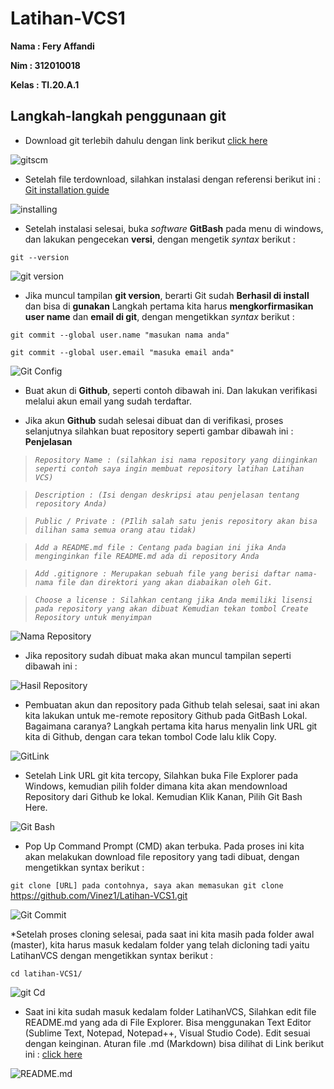 # Latihan-VCS1

**Nama : Fery Affandi** <br>

**Nim :  312010018** <br>

**Kelas : TI.20.A.1** <br>

## Langkah-langkah  penggunaan git 

* Download git terlebih dahulu dengan link berikut [click here](https://git-scm.com) <br>

![gitscm](foto/GitBush.png)

* Setelah file terdownload, silahkan instalasi dengan referensi berikut ini : [Git installation guide](https://git-scm.com/book/en/v2/getting-Started-Installing-Git) <br>


![installing](foto/installing.png) <br>

* Setelah instalasi selesai, buka *software* **GitBash** pada menu di windows, dan lakukan pengecekan **versi**, dengan mengetik *syntax* berikut : <br>

`git --version` <br>

![git version](foto/git-version.png) <br>

* Jika muncul tampilan **git version**, berarti Git sudah **Berhasil di install** dan bisa di **gunakan** Langkah pertama kita harus **mengkorfirmasikan user name** dan **email di git**, dengan mengetikkan *syntax* berikut : <br>

`git commit --global user.name "masukan nama anda"` <br>

`git commit --global user.email "masuka email anda"` <br>

![Git Config](foto/GitBikinUser.png) <br>

* Buat akun di **Github**, seperti contoh dibawah ini. Dan lakukan verifikasi melalui akun email yang sudah terdaftar.

* Jika akun **Github** sudah selesai dibuat dan di verifikasi, proses selanjutnya silahkan  buat repository seperti gambar dibawah ini : <br>
**Penjelasan**

> *`Repository Name : (silahkan isi nama repository yang diinginkan seperti contoh saya ingin membuat repository latihan Latihan VCS)`* <br>

> *`Description : (Isi dengan deskripsi atau penjelasan tentang repository Anda)`* <br> 

> *`Public / Private : (PIlih salah satu jenis repository akan bisa dilihan sama semua orang atau tidak)`* <br>

> *`Add a README.md file : Centang pada bagian ini jika Anda menginginkan file README.md ada di repository Anda`* <br>

> *`Add .gitignore : Merupakan sebuah file yang berisi daftar nama-nama file dan direktori yang akan diabaikan oleh Git.`* <br>

> *`Choose a license : Silahkan centang jika Anda memiliki lisensi pada repository yang akan dibuat Kemudian tekan tombol Create Repository untuk menyimpan`* <br>

![Nama Repository](foto/Nama-repository.png) <br>

* Jika repository sudah dibuat maka akan muncul tampilan seperti dibawah ini : <br>

![Hasil Repository](foto/Hasil.Repository.png) <br>

* Pembuatan akun dan repository pada Github telah selesai, saat ini akan kita lakukan untuk me-remote repository Github pada GitBash Lokal. Bagaimana caranya? Langkah pertama kita harus menyalin link URL git kita di Github, dengan cara tekan tombol Code lalu klik Copy. <br>

![GitLink](foto/code-link.png) <br>

* Setelah Link URL git kita tercopy, Silahkan buka File Explorer pada Windows, kemudian pilih folder dimana kita akan mendownload Repository dari Github ke lokal. Kemudian Klik Kanan, Pilih Git Bash Here. <br>

![Git Bash](foto/GitBash.png) <br>

* Pop Up Command Prompt (CMD) akan terbuka. Pada proses ini kita akan melakukan download file repository yang tadi dibuat, dengan mengetikkan syntax berikut :

`git clone [URL] pada contohnya, saya akan memasukan git clone`
https://github.com/Vinez1/Latihan-VCS1.git

![Git Commit](foto/git.commit.png) <br>

*Setelah proses cloning selesai, pada saat ini kita masih pada folder awal (master), kita harus masuk kedalam folder yang telah dicloning tadi yaitu LatihanVCS dengan mengetikkan syntax berikut : <br>

`cd latihan-VCS1/`

![git Cd](foto/cd.png) <br>

* Saat ini kita sudah masuk kedalam folder LatihanVCS, Silahkan edit file README.md yang ada di File Explorer. Bisa menggunakan Text Editor (Sublime Text, Notepad, Notepad++, Visual Studio Code). Edit sesuai dengan keinginan. Aturan file .md (Markdown) bisa dilihat di Link berikut ini : [click here](https://guides.github.com/features/mastering-markdown/) <br>

![README.md](foto/Readme.png) <br>